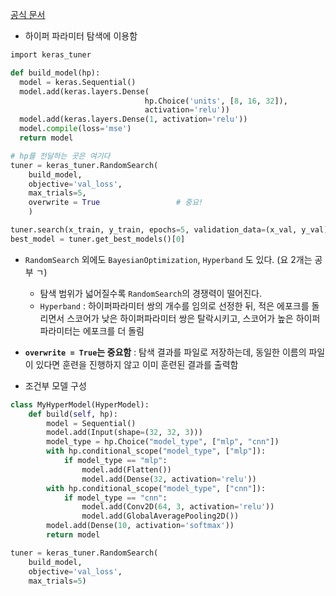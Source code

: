 [공식 문서](https://keras.io/api/keras_tuner/)
- 하이퍼 파라미터 탐색에 이용함
```python
import keras_tuner

def build_model(hp):
  model = keras.Sequential()
  model.add(keras.layers.Dense(
						      hp.Choice('units', [8, 16, 32]), 
						      activation='relu'))
  model.add(keras.layers.Dense(1, activation='relu'))
  model.compile(loss='mse')
  return model

# hp를 전달하는 곳은 여기다
tuner = keras_tuner.RandomSearch(
    build_model,
    objective='val_loss',
    max_trials=5,
    overwrite = True                 # 중요!
    )

tuner.search(x_train, y_train, epochs=5, validation_data=(x_val, y_val))
best_model = tuner.get_best_models()[0]
```
- `RandomSearch` 외에도 `BayesianOptimization`, `Hyperband` 도 있다. (요 2개는 공부 ㄱ)
	- 탐색 범위가 넓어질수록 `RandomSearch`의 경쟁력이 떨어진다.
	- `Hyperband` :   하이퍼파라미터 쌍의 개수를 임의로 선정한 뒤, 적은 에포크를 돌리면서 스코어가 낮은 하이퍼파라미터 쌍은 탈락시키고, 스코어가 높은 하이퍼파라미터는 에포크를 더 돌림
	
- **`overwrite = True`는 중요함** : 탐색 결과를 파일로 저장하는데, 동일한 이름의 파일이 있다면 훈련을 진행하지 않고 이미 훈련된 결과를 출력함

- 조건부 모델 구성
```python
class MyHyperModel(HyperModel):
    def build(self, hp):
        model = Sequential()
        model.add(Input(shape=(32, 32, 3)))
        model_type = hp.Choice("model_type", ["mlp", "cnn"])
        with hp.conditional_scope("model_type", ["mlp"]):
            if model_type == "mlp":
                model.add(Flatten())
                model.add(Dense(32, activation='relu'))
        with hp.conditional_scope("model_type", ["cnn"]):
            if model_type == "cnn":
                model.add(Conv2D(64, 3, activation='relu'))
                model.add(GlobalAveragePooling2D())
        model.add(Dense(10, activation='softmax'))
        return model

tuner = keras_tuner.RandomSearch(
    build_model,
    objective='val_loss',
    max_trials=5)
```